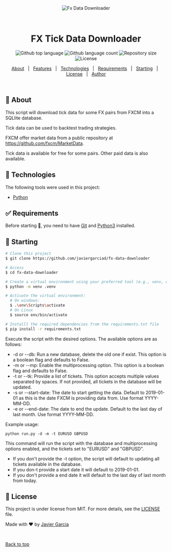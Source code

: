 <div align="center" id="top">
  <img src="./.github/app.gif" alt="Fx Data Downloader" />

  &#xa0;

  <!-- <a href="https://fxdatadownloader.netlify.app">Demo</a> -->
</div>

<h1 align="center">FX Tick Data Downloader</h1>

<p align="center">
  <img alt="Github top language" src="https://img.shields.io/github/languages/top/javiergarciad/fx-data-downloader?color=56BEB8">

  <img alt="Github language count" src="https://img.shields.io/github/languages/count/javiergarciad/fx-data-downloader?color=56BEB8">

  <img alt="Repository size" src="https://img.shields.io/github/repo-size/javiergarciad/fx-data-downloader?color=56BEB8">

  <img alt="License" src="https://img.shields.io/github/license/javiergarciad/fx-data-downloader?color=56BEB8">

  <!-- <img alt="Github issues" src="https://img.shields.io/github/issues/javiergarciad/fx-data-downloader?color=56BEB8" /> -->

  <!-- <img alt="Github forks" src="https://img.shields.io/github/forks/javiergarciad/fx-data-downloader?color=56BEB8" /> -->

  <!-- <img alt="Github stars" src="https://img.shields.io/github/stars/javiergarciad/fx-data-downloader?color=56BEB8" /> -->
</p>

<!-- Status -->

<!-- <h4 align="center">
	🚧  Fx Data Downloader 🚀 Under construction...  🚧
</h4>

<hr> -->

<p align="center">
  <a href="#dart-about">About</a> &#xa0; | &#xa0;
  <a href="#sparkles-features">Features</a> &#xa0; | &#xa0;
  <a href="#rocket-technologies">Technologies</a> &#xa0; | &#xa0;
  <a href="#white_check_mark-requirements">Requirements</a> &#xa0; | &#xa0;
  <a href="#checkered_flag-starting">Starting</a> &#xa0; | &#xa0;
  <a href="#memo-license">License</a> &#xa0; | &#xa0;
  <a href="https://github.com/javiergarciad" target="_blank">Author</a>
</p>

<br>

## :dart: About ##

This script will download tick data for some FX pairs from FXCM into a SQLlite database.

Tick data can be used to backtest trading strategies.

FXCM offer market data from a public repository at https://github.com/fxcm/MarketData.

Tick data is available for free for some pairs. Other paid data is also available.

## :rocket: Technologies ##

The following tools were used in this project:

- [Python](https://python.org/)

## :white_check_mark: Requirements ##

Before starting :checkered_flag:, you need to have [Git](https://git-scm.com) and [Python3](https://Python.org/) installed.

## :checkered_flag: Starting ##

```bash
# Clone this project
$ git clone https://github.com/javiergarciad/fx-data-downloader

# Access
$ cd fx-data-downloader

# Create a virtual environment using your preferred tool (e.g., venv, conda, etc.). For example, using venv:
$ python -m venv .venv

# Activate the virtual environment:
  # On windows:
  $ .\env\Scripts\activate
  # On Linux
  $ source env/bin/activate

# Installl the required dependencies from the requirements.txt file
$ pip install -r requirements.txt

```

Execute the script with the desired options. The available options are as follows:

- -d or --db: Run a new database, delete the old one if exist. This option is a boolean flag and defaults to False.
- -m or --mp: Enable the multiprocessing option. This option is a boolean flag and defaults to False.
- -t or --tk: Provide a list of tickets. This option accepts multiple values separated by spaces. If not provided, all tickets in the database will be updated.
- -s or --start-date: The date to start getting the data. Default to 2019-01-01 as this is the date FXCM is providing data from. Use format YYYY-MM-DD.
- -e or --end-date: The date to end the update. Default to the last day of last month. Use format YYYY-MM-DD.

Example usage:

```
python run.py -d -m -t EURUSD GBPUSD
```

This command will run the script with the database and multiprocessing options enabled, and the tickets set to "EURUSD" and "GBPUSD".

- If you don't provide the -t option, the script will default to updating all tickets available in the database.
- If you don-t provide a start date it will default to 2019-01-01.
- If you don't provide a end date it will default to the last day of last month from today.


## :memo: License ##

This project is under license from MIT. For more details, see the [LICENSE](LICENSE.md) file.


Made with :heart: by <a href="https://github.com/javiergarciad" target="_blank">Javier Garcia</a>

&#xa0;

<a href="#top">Back to top</a>
